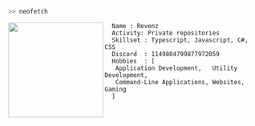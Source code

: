 ```bash
>> neofetch
```

<img align="left" src="https://avatars.githubusercontent.com/u/155520951?v=4" width="189"/>

```
  Name : Revenz
  Activity: Private repositories
  Skillset : Typescript, Javascript, C#, CSS
  Discord  : 1149804799877972059
  Hobbies  : [
   Application Development,   Utility Development,
   Command-Line Applications, Websites, Gaming
  ]
```
  
